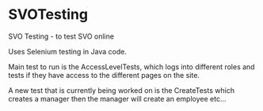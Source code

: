 # SVOTesting
SVO Testing - to test SVO online

Uses Selenium testing in Java code.

Main test to run is the AccessLevelTests, which logs into different roles and tests if they have access to the different pages on the site.

A new test that is currently being worked on is the CreateTests which creates a manager then the manager will create an employee etc...
